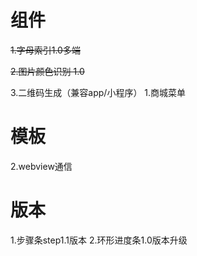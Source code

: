 
# 组件

~~1.字母索引1.0多端~~

~~2.图片颜色识别 1.0~~

3.二维码生成（兼容app/小程序）
1.商城菜单

# 模板
2.webview通信

# 版本
1.步骤条step1.1版本
2.环形进度条1.0版本升级